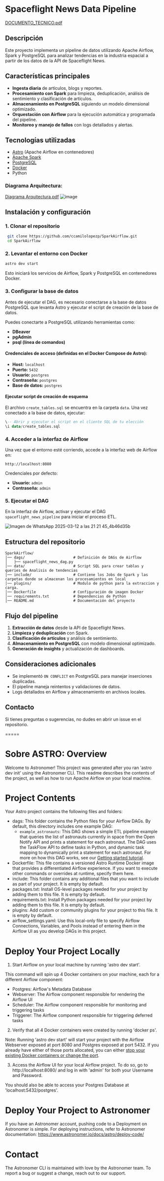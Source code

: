 # Spaceflight News Data Pipeline

[DOCUMENTO_TECNICO.pdf](https://github.com/user-attachments/files/19221857/DOCUMENTO_TECNICO.pdf)

## Descripción
Este proyecto implementa un pipeline de datos utilizando Apache Airflow, Spark y PostgreSQL para analizar tendencias en la industria espacial a partir de los datos de la API de Spaceflight News.

## Características principales
- **Ingesta diaria** de artículos, blogs y reportes.
- **Procesamiento con Spark** para limpieza, deduplicación, análisis de sentimiento y clasificación de artículos.
- **Almacenamiento en PostgreSQL** siguiendo un modelo dimensional optimizado.
- **Orquestación con Airflow** para la ejecución automática y programada del pipeline.
- **Monitoreo y manejo de fallos** con logs detallados y alertas.

## Tecnologías utilizadas
- [Astro](https://docs.astronomer.io/) (Apache Airflow en contenedores)
- [Apache Spark](https://spark.apache.org/)
- [PostgreSQL](https://www.postgresql.org/)
- [Docker](https://www.docker.com/)
- Python
### Diagrama Arquitectura:
[Diagrama Arquitectura.pdf](https://github.com/user-attachments/files/19221956/Diagrama.Arquitectura.pdf)
![image](https://github.com/user-attachments/assets/80c46fa0-c04d-485a-bc6f-4fa8038df5b7)

## Instalación y configuración
### 1. Clonar el repositorio
```bash
 git clone https://github.com/ccamilolopezp/SparkAirflow.git
 cd SparkAirflow
```

### 2. Levantar el entorno con Docker
```bash
astro dev start
```
Esto iniciará los servicios de Airflow, Spark y PostgreSQL en contenedores Docker.

### 3. Configurar la base de datos
Antes de ejecutar el DAG, es necesario conectarse a la base de datos PostgreSQL que levanta Astro y ejecutar el script de creación de la base de datos.

Puedes conectarte a PostgreSQL utilizando herramientas como:
- **DBeaver**
- **pgAdmin**
- **psql (línea de comandos)**

#### Credenciales de acceso (definidas en el Docker Compose de Astro):
- **Host:** `localhost`
- **Puerto:** `5432`
- **Usuario:** `postgres`
- **Contraseña:** `postgres`
- **Base de datos:** `postgres`

#### Ejecutar script de creación de esquema
El archivo `create_tables.sql` se encuentra en la carpeta `data`. Una vez conectado a la base de datos, ejecutar:
```sql
\-- Abrir y ejecutar el script en el cliente SQL de tu elección
\i data/create_tables.sql
```

### 4. Acceder a la interfaz de Airflow
Una vez que el entorno esté corriendo, accede a la interfaz web de Airflow en:
```
http://localhost:8080
```
Credenciales por defecto:
- **Usuario:** `admin`
- **Contraseña:** `admin`

### 5. Ejecutar el DAG
En la interfaz de Airflow, activar y ejecutar el DAG `spaceflight_news_pipeline` para iniciar el proceso ETL.

![Imagen de WhatsApp 2025-03-12 a las 21 21 45_4b46d35b](https://github.com/user-attachments/assets/38546dc6-da8b-47a9-a2e3-a257b8ec42f6)


## Estructura del repositorio
```
SparkAirflow/
│── dags/                      # Definición de DAGs de Airflow
│   ├── spaceflight_news_dag.py
│── data/                      # Script SQL para crear tablas y queries de Analisis de tendencias
│── include/                   # Contiene los Jobs de Spark y las carpetas donde se almacenan los procesamientos en local
│── plugins/                   # Modulo de python para la extraccion y carga.
│── Dockerfile                 # Configuración de imagen Docker
│── requirements.txt           # Dependencias de Python
│── README.md                  # Documentación del proyecto
```

## Flujo del pipeline
1. **Extracción de datos** desde la API de Spaceflight News.
2. **Limpieza y deduplicación** con Spark.
3. **Clasificación de artículos** y análisis de sentimiento.
4. **Almacenamiento en PostgreSQL** con modelo dimensional optimizado.
5. **Generación de insights** y actualización de dashboards.

## Consideraciones adicionales
- Se implementó `ON CONFLICT` en PostgreSQL para manejar inserciones duplicadas.
- El pipeline maneja reintentos y validaciones de datos.
- Logs detallados en Airflow y almacenamiento en archivos locales.

## Contacto
Si tienes preguntas o sugerencias, no dudes en abrir un issue en el repositorio.

=====

Sobre ASTRO: Overview
========

Welcome to Astronomer! This project was generated after you ran 'astro dev init' using the Astronomer CLI. This readme describes the contents of the project, as well as how to run Apache Airflow on your local machine.

Project Contents
================

Your Astro project contains the following files and folders:

- dags: This folder contains the Python files for your Airflow DAGs. By default, this directory includes one example DAG:
    - `example_astronauts`: This DAG shows a simple ETL pipeline example that queries the list of astronauts currently in space from the Open Notify API and prints a statement for each astronaut. The DAG uses the TaskFlow API to define tasks in Python, and dynamic task mapping to dynamically print a statement for each astronaut. For more on how this DAG works, see our [Getting started tutorial](https://www.astronomer.io/docs/learn/get-started-with-airflow).
- Dockerfile: This file contains a versioned Astro Runtime Docker image that provides a differentiated Airflow experience. If you want to execute other commands or overrides at runtime, specify them here.
- include: This folder contains any additional files that you want to include as part of your project. It is empty by default.
- packages.txt: Install OS-level packages needed for your project by adding them to this file. It is empty by default.
- requirements.txt: Install Python packages needed for your project by adding them to this file. It is empty by default.
- plugins: Add custom or community plugins for your project to this file. It is empty by default.
- airflow_settings.yaml: Use this local-only file to specify Airflow Connections, Variables, and Pools instead of entering them in the Airflow UI as you develop DAGs in this project.

Deploy Your Project Locally
===========================

1. Start Airflow on your local machine by running 'astro dev start'.

This command will spin up 4 Docker containers on your machine, each for a different Airflow component:

- Postgres: Airflow's Metadata Database
- Webserver: The Airflow component responsible for rendering the Airflow UI
- Scheduler: The Airflow component responsible for monitoring and triggering tasks
- Triggerer: The Airflow component responsible for triggering deferred tasks

2. Verify that all 4 Docker containers were created by running 'docker ps'.

Note: Running 'astro dev start' will start your project with the Airflow Webserver exposed at port 8080 and Postgres exposed at port 5432. If you already have either of those ports allocated, you can either [stop your existing Docker containers or change the port](https://www.astronomer.io/docs/astro/cli/troubleshoot-locally#ports-are-not-available-for-my-local-airflow-webserver).

3. Access the Airflow UI for your local Airflow project. To do so, go to http://localhost:8080/ and log in with 'admin' for both your Username and Password.

You should also be able to access your Postgres Database at 'localhost:5432/postgres'.

Deploy Your Project to Astronomer
=================================

If you have an Astronomer account, pushing code to a Deployment on Astronomer is simple. For deploying instructions, refer to Astronomer documentation: https://www.astronomer.io/docs/astro/deploy-code/

Contact
=======

The Astronomer CLI is maintained with love by the Astronomer team. To report a bug or suggest a change, reach out to our support.

